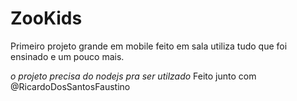 # ZooKids

Primeiro projeto grande em mobile feito em sala utiliza tudo que foi ensinado e um pouco mais.

*o projeto precisa do nodejs pra ser utilzado*
Feito junto com @RicardoDosSantosFaustino
